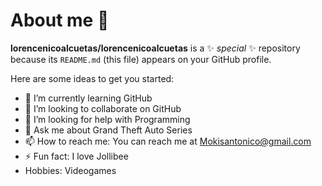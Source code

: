 # About me 👋

**lorencenicoalcuetas/lorencenicoalcuetas** is a ✨ _special_ ✨ repository because its `README.md` (this file) appears on your GitHub profile.

Here are some ideas to get you started:

- 🌱 I’m currently learning GitHub
- 👯 I’m looking to collaborate on GitHub
- 🤔 I’m looking for help with Programming
- 💬 Ask me about Grand Theft Auto Series
- 📫 How to reach me: You can reach me at Mokisantonico@gmail.com
- ⚡ Fun fact: I love Jollibee
- Hobbies: Videogames
